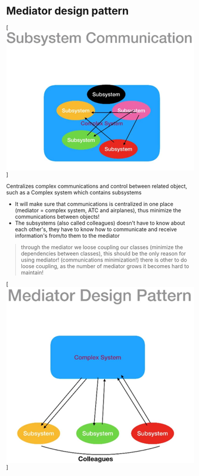 # Mediator design pattern
[![N|Picture](./figure1.jpg)]


Centralizes complex communications and control between related object, such as a Complex system which contains subsystems
- It will make sure that communications is centralized in one place (mediator = complex system, ATC and airplanes), thus minimize the communications between objects!
- The subsystems (also called colleagues) doesn't have to know about each other's, they have to know how to communicate and receive information's from/to them to the mediator
	
> through the mediator we loose coupling our classes (minimize the dependencies between classes), this should be the only reason for using mediator! (communications minimization!)
> there is other to do loose coupling, as the number of mediator grows it becomes hard to maintain!
	
	

[![N|Picture](./figure2.jpg)]
